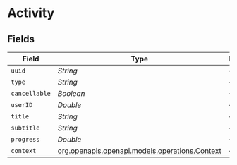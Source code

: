 # Activity


## Fields

| Field                                                                                | Type                                                                                 | Required                                                                             | Description                                                                          |
| ------------------------------------------------------------------------------------ | ------------------------------------------------------------------------------------ | ------------------------------------------------------------------------------------ | ------------------------------------------------------------------------------------ |
| `uuid`                                                                               | *String*                                                                             | :heavy_minus_sign:                                                                   | N/A                                                                                  |
| `type`                                                                               | *String*                                                                             | :heavy_minus_sign:                                                                   | N/A                                                                                  |
| `cancellable`                                                                        | *Boolean*                                                                            | :heavy_minus_sign:                                                                   | N/A                                                                                  |
| `userID`                                                                             | *Double*                                                                             | :heavy_minus_sign:                                                                   | N/A                                                                                  |
| `title`                                                                              | *String*                                                                             | :heavy_minus_sign:                                                                   | N/A                                                                                  |
| `subtitle`                                                                           | *String*                                                                             | :heavy_minus_sign:                                                                   | N/A                                                                                  |
| `progress`                                                                           | *Double*                                                                             | :heavy_minus_sign:                                                                   | N/A                                                                                  |
| `context`                                                                            | [org.openapis.openapi.models.operations.Context](../../models/operations/Context.md) | :heavy_minus_sign:                                                                   | N/A                                                                                  |